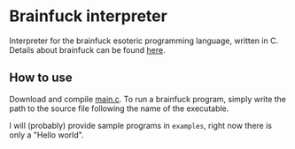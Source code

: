 # Brainfuck interpreter
Interpreter for the brainfuck esoteric programming language, written in C. Details about brainfuck can be found [here](https://esolangs.org/wiki/Brainfuck).

## How to use
Download and compile [main.c](https://github.com/pawelfron/brainfuck_interpreter/edit/master/main.c). To run a brainfuck program, simply write the path to the source file following the name of the executable.

I will (probably) provide sample programs in `examples`, right now there is only a "Hello world".
